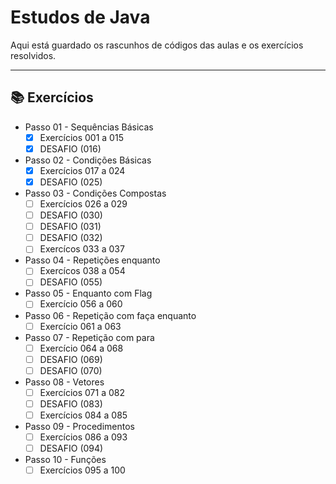 # Estudos de Java
 Aqui está guardado os rascunhos de códigos das aulas e os exercícios resolvidos.
***

## 📚 Exercícios

* Passo 01 - Sequências Básicas
  - [x] Exercícios 001 a 015
  - [x] DESAFIO (016)
* Passo 02 - Condições Básicas
  - [x] Exercícios 017 a 024
  - [x] DESAFIO (025)
* Passo 03 - Condições Compostas
  - [ ] Exercícios 026 a 029
  - [ ] DESAFIO (030)
  - [ ] DESAFIO (031)
  - [ ] DESAFIO (032)
  - [ ] Exercícos 033 a 037
* Passo 04 - Repetições enquanto
  - [ ] Exercícos 038 a 054
  - [ ] DESAFIO (055)
* Passo 05 - Enquanto com Flag 
  - [ ] Exercício 056 a 060
* Passo 06 - Repetição com faça enquanto
  - [ ] Exercício 061 a 063
* Passo 07 - Repetição com para
  - [ ] Exercício 064 a 068
  - [ ] DESAFIO (069)
  - [ ] DESAFIO (070)
* Passo 08 - Vetores
  - [ ] Exercícios 071 a 082
  - [ ] DESAFIO (083)
  - [ ] Exercícios 084 a 085
* Passo 09 - Procedimentos
  - [ ] Exercícios 086 a 093
  - [ ] DESAFIO (094)
* Passo 10 - Funções
  - [ ] Exercícios 095 a 100
